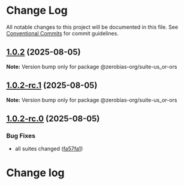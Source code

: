 # Change Log

All notable changes to this project will be documented in this file.
See [Conventional Commits](https://conventionalcommits.org) for commit guidelines.

## [1.0.2](https://github.com/zerobias-org/suite/compare/@zerobias-org/suite-us_or-ors@1.0.2-rc.1...@zerobias-org/suite-us_or-ors@1.0.2) (2025-08-05)

**Note:** Version bump only for package @zerobias-org/suite-us_or-ors





## [1.0.2-rc.1](https://github.com/zerobias-org/suite/compare/@zerobias-org/suite-us_or-ors@1.0.2-rc.0...@zerobias-org/suite-us_or-ors@1.0.2-rc.1) (2025-08-05)

**Note:** Version bump only for package @zerobias-org/suite-us_or-ors





## [1.0.2-rc.0](https://github.com/zerobias-org/suite/compare/@zerobias-org/suite-us_or-ors@1.0.1...@zerobias-org/suite-us_or-ors@1.0.2-rc.0) (2025-08-05)


### Bug Fixes

* all suites changed ([fa57fa1](https://github.com/zerobias-org/suite/commit/fa57fa1af7628003297df46b2d7740fe95bd2666))





# Change log
